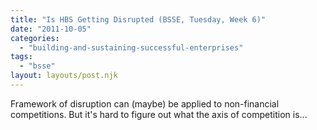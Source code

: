 ```yaml
---
title: "Is HBS Getting Disrupted (BSSE, Tuesday, Week 6)"
date: "2011-10-05"
categories: 
  - "building-and-sustaining-successful-enterprises"
tags: 
  - "bsse"
layout: layouts/post.njk
---
```


Framework of disruption can (maybe) be applied to non-financial competitions. But it's hard to figure out what the axis of competition is...
